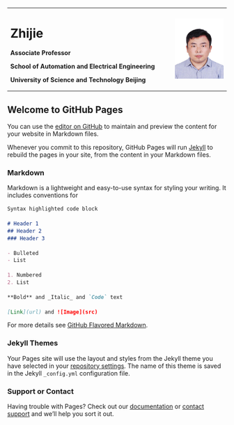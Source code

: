 
<table border="0">
  <tr>
    <td width="75%">
      <h1>Zhijie</h1>
      <p><b>Associate Professor</b></p>
      <p><b>School of Automation and Electrical Engineering</b></p>
      <p><b>University of Science and Technology Beijing</b></p>
    </td>
    <td width="25%">
      <img src="/zhijieliu.jpg" width="100%">   
    </td>
  </tr>
</table>




## Welcome to GitHub Pages

You can use the [editor on GitHub](https://github.com/liuzhijie2012/zhijieweb.github.io/edit/master/index.md) to maintain and preview the content for your website in Markdown files.

Whenever you commit to this repository, GitHub Pages will run [Jekyll](https://jekyllrb.com/) to rebuild the pages in your site, from the content in your Markdown files.

### Markdown

Markdown is a lightweight and easy-to-use syntax for styling your writing. It includes conventions for

```markdown
Syntax highlighted code block

# Header 1
## Header 2
### Header 3

- Bulleted
- List

1. Numbered
2. List

**Bold** and _Italic_ and `Code` text

[Link](url) and ![Image](src)
```

For more details see [GitHub Flavored Markdown](https://guides.github.com/features/mastering-markdown/).

### Jekyll Themes

Your Pages site will use the layout and styles from the Jekyll theme you have selected in your [repository settings](https://github.com/liuzhijie2012/zhijieweb.github.io/settings). The name of this theme is saved in the Jekyll `_config.yml` configuration file.

### Support or Contact

Having trouble with Pages? Check out our [documentation](https://help.github.com/categories/github-pages-basics/) or [contact support](https://github.com/contact) and we’ll help you sort it out.
